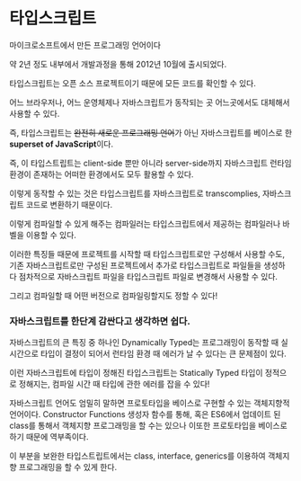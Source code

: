 # 타입스크립트

마이크로소프트에서 만든 프로그래밍 언어이다

약 2년 정도 내부에서 개발과정을 통해 2012년 10월에 출시되었다.

타입스크립트는 오픈 소스 프로젝트이기 때문에 모든 코드를 확인할 수 있다.

어느 브라우저나, 어느 운영체제나 자바스크립트가 동작되는 곳 어느곳에서도 대체해서 사용할 수 있다.

즉, 타입스크립트는 ~~완전히 새로운 프로그래밍 언어~~가 아닌 자바스크립트를 베이스로 한 **superset of JavaScript**이다.

즉, 이 타입스트립트는 client-side 뿐만 아니라 server-side까지 자바스크립트 런타임 환경이 존재하는 어떠한 환경에서도 모두 활용할 수 있다.

이렇게 동작할 수 있는 것은 타입스크립트를 자바스크립트로 transcomplies, 자바스크립트 코드로 변환하기 때문이다.

이렇게 컴파일할 수 있게 해주는 컴파일러는 타입스크립트에서 제공하는 컴파일러나 바벨을 이용할 수 있다.

이러한 특징들 때문에 프로젝트를 시작할 때 타입스크립트로만 구성해서 사용할 수도, 기존 자바스크립트로만 구성된 프로젝트에서 추가로 타입스크립트로 파일들을 생성하다 점차적으로 자바스크립트 파일을 타입스크립트 파일로 변경해서 사용할 수 있다.

그리고 컴파일할 때 어떤 버전으로 컴파일링할지도 정할 수 있다!

### 자바스크립트를 한단계 감싼다고 생각하면 쉽다.

자바스크립트의 큰 특징 중 하나인 Dynamically Typed는 프로그래밍이 동작할 때 실시간으로 타입이 결정이 되어서 런타임 환경 때 에러가 날 수 있다는 큰 문제점이 있다.

이런 자바스크립트에 타입이 정해진 타입스크립트는 Statically Typed 타입이 정적으로 정해지는, 컴파일 시간 때 타입에 관한 에러를 잡을 수 있다!

자바스크립트 언어도 엄밀히 말하면 프로토타입을 베이스로 구현할 수 있는 객체지향적 언어이다. Constructor Functions 생성자 함수를 통해, 혹은 ES6에서 업데이트 된 class를 통해서 객체지향 프로그래밍을 할 수는 있으나 이또한 프로토타입을 베이스로 하기 때문에 역부족이다.

이 부분을 보완한 타입스트립트에서는 class, interface, generics를 이용하여 객체지향 프로그래밍을 할 수 있게 한다.
